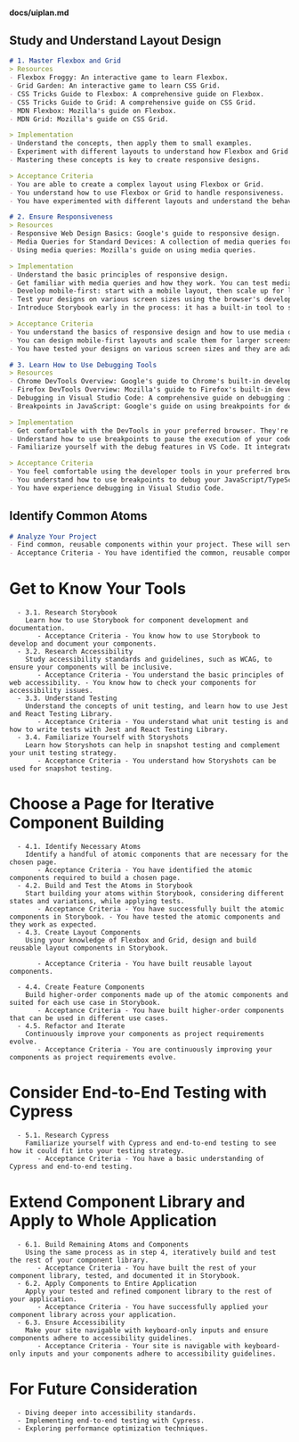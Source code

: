 #### docs/uiplan.md

## Study and Understand Layout Design
```md
# 1. Master Flexbox and Grid
> Resources
- Flexbox Froggy: An interactive game to learn Flexbox.
- Grid Garden: An interactive game to learn CSS Grid.
- CSS Tricks Guide to Flexbox: A comprehensive guide on Flexbox.
- CSS Tricks Guide to Grid: A comprehensive guide on CSS Grid.
- MDN Flexbox: Mozilla's guide on Flexbox.
- MDN Grid: Mozilla's guide on CSS Grid.

> Implementation
- Understand the concepts, then apply them to small examples.
- Experiment with different layouts to understand how Flexbox and Grid behave in different scenarios.
- Mastering these concepts is key to create responsive designs.

> Acceptance Criteria
- You are able to create a complex layout using Flexbox or Grid.
- You understand how to use Flexbox or Grid to handle responsiveness.
- You have experimented with different layouts and understand the behavior of Flexbox and Grid in different scenarios.

# 2. Ensure Responsiveness
> Resources
- Responsive Web Design Basics: Google's guide to responsive design.
- Media Queries for Standard Devices: A collection of media queries for standard devices.
- Using media queries: Mozilla's guide on using media queries.

> Implementation
- Understand the basic principles of responsive design.
- Get familiar with media queries and how they work. You can test media queries in the browser's developer tools.
- Develop mobile-first: start with a mobile layout, then scale up for larger screens. This approach ensures that your site performs well on smaller, resource-constrained devices.
- Test your designs on various screen sizes using the browser's developer tools or using a tool like Sizzy.
- Introduce Storybook early in the process: it has a built-in tool to simulate different viewport sizes, which makes it easier to develop and test components for various screen sizes.

> Acceptance Criteria
- You understand the basics of responsive design and how to use media queries.
- You can design mobile-first layouts and scale them for larger screens.
- You have tested your designs on various screen sizes and they are adaptable.

# 3. Learn How to Use Debugging Tools
> Resources
- Chrome DevTools Overview: Google's guide to Chrome's built-in developer tools.
- Firefox DevTools Overview: Mozilla's guide to Firefox's built-in developer tools.
- Debugging in Visual Studio Code: A comprehensive guide on debugging in VS Code.
- Breakpoints in JavaScript: Google's guide on using breakpoints for debugging JavaScript.

> Implementation
- Get comfortable with the DevTools in your preferred browser. They're a powerful aid in web development.
- Understand how to use breakpoints to pause the execution of your code. This will allow you to inspect the current state of your app at that point in time.
- Familiarize yourself with the debug features in VS Code. It integrates nicely with Chrome/Firefox and allows you to debug your JavaScript/TypeScript code directly in the editor.

> Acceptance Criteria
- You feel comfortable using the developer tools in your preferred browser.
- You understand how to use breakpoints to debug your JavaScript/TypeScript code.
- You have experience debugging in Visual Studio Code.
```

## Identify Common Atoms
```md
# Analyze Your Project
- Find common, reusable components within your project. These will serve as your "atoms".
- Acceptance Criteria - You have identified the common, reusable components (atoms) in your project.
```

# Get to Know Your Tools

      - 3.1. Research Storybook
        Learn how to use Storybook for component development and documentation.
           - Acceptance Criteria - You know how to use Storybook to develop and document your components.
      - 3.2. Research Accessibility
        Study accessibility standards and guidelines, such as WCAG, to ensure your components will be inclusive.
           - Acceptance Criteria - You understand the basic principles of web accessibility. - You know how to check your components for accessibility issues.
      - 3.3. Understand Testing
        Understand the concepts of unit testing, and learn how to use Jest and React Testing Library.
           - Acceptance Criteria - You understand what unit testing is and how to write tests with Jest and React Testing Library.
      - 3.4. Familiarize Yourself with Storyshots
        Learn how Storyshots can help in snapshot testing and complement your unit testing strategy.
           - Acceptance Criteria - You understand how Storyshots can be used for snapshot testing.

# Choose a Page for Iterative Component Building

      - 4.1. Identify Necessary Atoms
        Identify a handful of atomic components that are necessary for the chosen page.
           - Acceptance Criteria - You have identified the atomic components required to build a chosen page.
      - 4.2. Build and Test the Atoms in Storybook
        Start building your atoms within Storybook, considering different states and variations, while applying tests.
           - Acceptance Criteria - You have successfully built the atomic components in Storybook. - You have tested the atomic components and they work as expected.
      - 4.3. Create Layout Components
        Using your knowledge of Flexbox and Grid, design and build reusable layout components in Storybook.

           - Acceptance Criteria - You have built reusable layout components.

      - 4.4. Create Feature Components
        Build higher-order components made up of the atomic components and suited for each use case in Storybook.
           - Acceptance Criteria - You have built higher-order components that can be used in different use cases.
      - 4.5. Refactor and Iterate
        Continuously improve your components as project requirements evolve.
           - Acceptance Criteria - You are continuously improving your components as project requirements evolve.

# Consider End-to-End Testing with Cypress

      - 5.1. Research Cypress
        Familiarize yourself with Cypress and end-to-end testing to see how it could fit into your testing strategy.
           - Acceptance Criteria - You have a basic understanding of Cypress and end-to-end testing.

# Extend Component Library and Apply to Whole Application

      - 6.1. Build Remaining Atoms and Components
        Using the same process as in step 4, iteratively build and test the rest of your component library.
           - Acceptance Criteria - You have built the rest of your component library, tested, and documented it in Storybook.
      - 6.2. Apply Components to Entire Application
        Apply your tested and refined component library to the rest of your application.
           - Acceptance Criteria - You have successfully applied your component library across your application.
      - 6.3. Ensure Accessibility
        Make your site navigable with keyboard-only inputs and ensure components adhere to accessibility guidelines.
           - Acceptance Criteria - Your site is navigable with keyboard-only inputs and your components adhere to accessibility guidelines.

# For Future Consideration

      - Diving deeper into accessibility standards.
      - Implementing end-to-end testing with Cypress.
      - Exploring performance optimization techniques.
